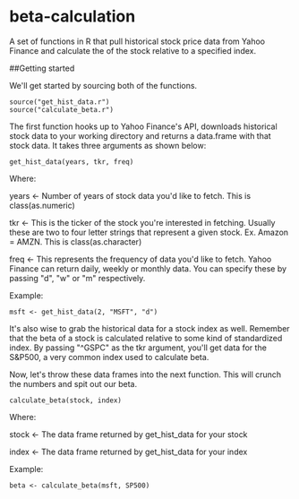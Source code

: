 # beta-calculation
A set of functions in R that pull historical stock price data from Yahoo Finance and calculate the of the stock relative to a specified index.

##Getting started

We'll get started by sourcing both of the functions.

```rconsole
source("get_hist_data.r")
source("calculate_beta.r")
```

The first function hooks up to Yahoo Finance's API, downloads historical stock data to your working directory and returns a data.frame with that stock data. It takes three arguments as shown below:

```rconsole
get_hist_data(years, tkr, freq)
```

Where:

years <- Number of years of stock data you'd like to fetch. This is class(as.numeric)

tkr <- This is the ticker of the stock you're interested in fetching. Usually these are two to four letter strings that represent a given stock. Ex. Amazon = AMZN. This is class(as.character)

freq <- This represents the frequency of data you'd like to fetch. Yahoo Finance can return daily, weekly or monthly data. You can specify these by passing "d", "w" or "m" respectively.

Example:
```rconsole
msft <- get_hist_data(2, "MSFT", "d")
```

It's also wise to grab the historical data for a stock index as well. Remember that the beta of a stock is calculated relative to some kind of standardized index. By passing "^GSPC" as the tkr argument, you'll get data for the S&P500, a very common index used to calculate beta.

Now, let's throw these data frames into the next function. This will crunch the numbers and spit out our beta.

```rconsole
calculate_beta(stock, index)
```

Where:

stock <- The data frame returned by get_hist_data for your stock

index <- The data frame returned by get_hist_data for your index

Example:
```rconsole
beta <- calculate_beta(msft, SP500)
```
